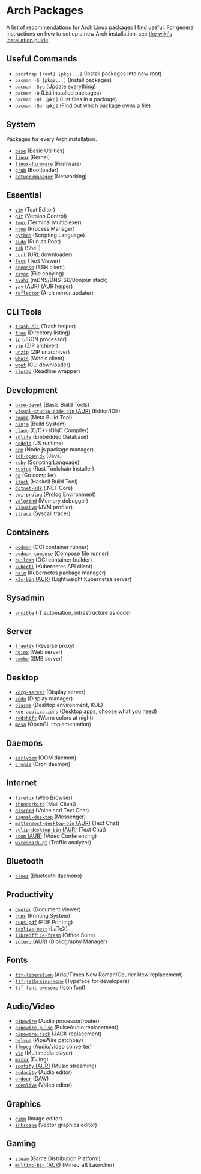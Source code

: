 # Arch Packages

A list of recommendations for Arch Linux packages I find useful. For general instructions on how to set up a new Arch installation, see [the wiki's installation guide](https://wiki.archlinux.org/title/installation_guide).

## Useful Commands

- `pacstrap [root] [pkgs...]` (Install packages into new root)
- `pacman -S [pkgs...]` (Install packages)
- `pacman -Syu` (Update everything)
- `pacman -Q` (List installed packages)
- `pacman -Ql [pkg]` (List files in a package)
- `pacman -Qo [pkg]` (Find out which package owns a file)

## System

Packages for every Arch installation.

- [`base`](https://archlinux.org/packages/core/any/base/) (Basic Utilities)
- [`linux`](https://archlinux.org/packages/core/x86_64/linux/) (Kernel)
- [`linux-firmware`](https://archlinux.org/packages/core/any/linux-firmware/) (Firmware)
- [`grub`](https://archlinux.org/packages/core/x86_64/grub/) (Bootloader)
- [`networkmanager`](https://archlinux.org/packages/extra/x86_64/networkmanager/) (Networking)

## Essential

- [`vim`](https://archlinux.org/packages/extra/x86_64/vim/) (Text Editor)
- [`git`](https://archlinux.org/packages/extra/x86_64/git/) (Version Control)
- [`tmux`](https://archlinux.org/packages/community/x86_64/tmux/) (Terminal Multiplexer)
- [`htop`](https://archlinux.org/packages/extra/x86_64/htop/) (Process Manager)
- [`python`](https://archlinux.org/packages/core/x86_64/python/) (Scripting Language)
- [`sudo`](https://archlinux.org/packages/core/x86_64/sudo/) (Run as Root)
- [`zsh`](https://archlinux.org/packages/extra/x86_64/zsh/) (Shell)
- [`curl`](https://archlinux.org/packages/core/x86_64/curl/) (URL downloader)
- [`less`](https://archlinux.org/packages/core/x86_64/less/) (Text Viewer)
- [`openssh`](https://archlinux.org/packages/core/x86_64/openssh/) (SSH client)
- [`rsync`](https://archlinux.org/packages/extra/x86_64/rsync/) (File copying)
- [`avahi`](https://archlinux.org/packages/extra/x86_64/avahi/) (mDNS/DNS-SD/Bonjour stack)
- [`yay` (AUR)](https://aur.archlinux.org/packages/yay) (AUR helper)
- [`reflector`](https://archlinux.org/packages/community/any/reflector/) (Arch mirror updater)

## CLI Tools

- [`trash-cli`](https://archlinux.org/packages/community/any/trash-cli/) (Trash helper)
- [`tree`](https://archlinux.org/packages/extra/x86_64/tree/) (Directory listing)
- [`jq`](https://archlinux.org/packages/community/x86_64/jq/) (JSON processor)
- [`zip`](https://archlinux.org/packages/extra/x86_64/zip/) (ZIP archiver)
- [`unzip`](https://archlinux.org/packages/extra/x86_64/unzip/) (ZIP unarchiver)
- [`whois`](https://archlinux.org/packages/extra/x86_64/whois/) (Whois client)
- [`wget`](https://archlinux.org/packages/extra/x86_64/wget/) (CLI downloader)
- [`rlwrap`](https://archlinux.org/packages/community/x86_64/rlwrap/) (Readline wrapper)

## Development

- [`base-devel`](https://archlinux.org/groups/x86_64/base-devel/) (Basic Build Tools)
- [`visual-studio-code-bin` (AUR)](https://aur.archlinux.org/packages/visual-studio-code-bin) (Editor/IDE)
- [`cmake`](https://archlinux.org/packages/extra/x86_64/cmake/) (Meta Build Tool)
- [`ninja`](https://archlinux.org/packages/community/x86_64/ninja/) (Build System)
- [`clang`](https://archlinux.org/packages/extra/x86_64/clang/) (C/C++/ObjC Compiler)
- [`sqlite`](https://archlinux.org/packages/core/x86_64/sqlite/) (Embedded Database)
- [`nodejs`](https://archlinux.org/packages/community/x86_64/nodejs/) (JS runtime)
- [`npm`](https://archlinux.org/packages/community/any/npm/) (Node.js package manager)
- [`jdk-openjdk`](https://archlinux.org/packages/extra/x86_64/jdk-openjdk/) (Java)
- [`ruby`](https://archlinux.org/packages/extra/x86_64/ruby/) (Scripting Language)
- [`rustup`](https://archlinux.org/packages/community/x86_64/rustup/) (Rust Toolchain Installer)
- [`go`](https://archlinux.org/packages/community/x86_64/go/) (Go compiler)
- [`stack`](https://archlinux.org/packages/community/x86_64/stack/) (Haskell Build Tool)
- [`dotnet-sdk`](https://archlinux.org/packages/community/x86_64/dotnet-sdk/) (.NET Core)
- [`swi-prolog`](https://archlinux.org/packages/community/x86_64/swi-prolog/) (Prolog Environment)
- [`valgrind`](https://archlinux.org/packages/extra/x86_64/valgrind/) (Memory debugger)
- [`visualvm`](https://archlinux.org/packages/extra/x86_64/visualvm/) (JVM profiler)
- [`strace`](https://archlinux.org/packages/extra/x86_64/strace/) (Syscall tracer)

## Containers

- [`podman`](https://archlinux.org/packages/community/x86_64/podman/) (OCI container runner)
- [`podman-compose`](https://archlinux.org/packages/community/any/podman-compose/) (Compose file runner)
- [`buildah`](https://archlinux.org/packages/community/x86_64/buildah/) (OCI container builder)
- [`kubectl`](https://archlinux.org/packages/community/x86_64/kubectl/) (Kubernetes API client)
- [`helm`](https://archlinux.org/packages/community/x86_64/helm/) (Kubernetes package manager)
- [`k3s-bin` (AUR)](https://aur.archlinux.org/packages/k3s-bin) (Lightweight Kubernetes server)

## Sysadmin

- [`ansible`](https://archlinux.org/packages/community/any/ansible/) (IT automation, infrastructure as code)

## Server

- [`traefik`](https://archlinux.org/packages/community/x86_64/traefik/) (Reverse proxy)
- [`nginx`](https://archlinux.org/packages/extra/x86_64/nginx/) (Web server)
- [`samba`](https://archlinux.org/packages/extra/x86_64/samba/) (SMB server)

## Desktop

- [`xorg-server`](https://archlinux.org/packages/extra/x86_64/xorg-server/) (Display server)
- [`sddm`](https://archlinux.org/packages/extra/x86_64/sddm/) (Display manager)
- [`plasma`](https://archlinux.org/groups/x86_64/plasma/) (Desktop environment, KDE)
- [`kde-applications`](https://archlinux.org/groups/x86_64/kde-applications/) (Desktop apps, choose what you need)
- [`redshift`](https://archlinux.org/packages/community/x86_64/redshift/) (Warm colors at night)
- [`mesa`](https://archlinux.org/packages/extra/x86_64/mesa/) (OpenGL implementation)

## Daemons

- [`earlyoom`](https://archlinux.org/packages/community/x86_64/earlyoom/) (OOM daemon)
- [`cronie`](https://archlinux.org/packages/core/x86_64/cronie/) (Cron daemon)

## Internet

- [`firefox`](https://archlinux.org/packages/extra/x86_64/firefox/) (Web Browser)
- [`thunderbird`](https://archlinux.org/packages/extra/x86_64/thunderbird/) (Mail Client)
- [`discord`](https://archlinux.org/packages/community/x86_64/discord/) (Voice and Text Chat)
- [`signal-desktop`](https://archlinux.org/packages/community/x86_64/signal-desktop/) (Messenger)
- [`mattermost-desktop-bin` (AUR)](https://aur.archlinux.org/packages/mattermost-desktop-bin) (Text Chat)
- [`zulip-desktop-bin` (AUR)](https://aur.archlinux.org/packages/zulip-desktop-bin) (Text Chat)
- [`zoom` (AUR)](https://aur.archlinux.org/packages/zoom) (Video Conferencing)
- [`wireshark-qt`](https://archlinux.org/packages/community/x86_64/wireshark-qt/) (Traffic analyzer)

## Bluetooth

- [`bluez`](https://archlinux.org/packages/extra/x86_64/bluez/) (Bluetooth daemons)

## Productivity

- [`okular`](https://archlinux.org/packages/extra/x86_64/okular/) (Document Viewer)
- [`cups`](https://archlinux.org/packages/extra/x86_64/cups/) (Printing System)
- [`cups-pdf`](https://archlinux.org/packages/extra/x86_64/cups-pdf/) (PDF Printing)
- [`texlive-most`](https://archlinux.org/groups/x86_64/texlive-most/) (LaTeX)
- [`libreoffice-fresh`](https://archlinux.org/packages/extra/x86_64/libreoffice-fresh/) (Office Suite)
- [`zotero` (AUR)](https://aur.archlinux.org/packages/zotero) (Bibliography Manager)

## Fonts

- [`ttf-liberation`](https://archlinux.org/packages/community/any/ttf-liberation/) (Arial/Times New Roman/Courier New replacement)
- [`ttf-jetbrains-mono`](https://archlinux.org/packages/community/any/ttf-jetbrains-mono/) (Typeface for developers)
- [`ttf-font-awesome`](https://archlinux.org/packages/community/any/ttf-font-awesome/) (Icon font)

## Audio/Video

- [`pipewire`](https://archlinux.org/packages/extra/x86_64/pipewire/) (Audio processor/router)
- [`pipewire-pulse`](https://archlinux.org/packages/extra/x86_64/pipewire-pulse/) (PulseAudio replacement)
- [`pipewire-jack`](https://archlinux.org/packages/extra/x86_64/pipewire-jack/) (JACK replacement)
- [`helvum`](https://archlinux.org/packages/community/x86_64/helvum/) (PipeWire patchbay)
- [`ffmpeg`](https://archlinux.org/packages/extra/x86_64/ffmpeg/) (Audio/video converter)
- [`vlc`](https://archlinux.org/packages/extra/x86_64/vlc/) (Multimedia player)
- [`mixxx`](https://archlinux.org/packages/community/x86_64/mixxx/) (DJing)
- [`spotify` (AUR)](https://aur.archlinux.org/packages/spotify) (Music streaming)
- [`audacity`](https://archlinux.org/packages/community/x86_64/audacity/) (Audio editor)
- [`ardour`](https://archlinux.org/packages/community/x86_64/ardour/) (DAW)
- [`kdenlive`](https://archlinux.org/packages/extra/x86_64/kdenlive/) (Video editor)

## Graphics

- [`gimp`](https://archlinux.org/packages/extra/x86_64/gimp/) (Image editor)
- [`inkscape`](https://archlinux.org/packages/extra/x86_64/inkscape/) (Vector graphics editor)

## Gaming

- [`steam`](https://archlinux.org/packages/multilib/x86_64/steam/) (Game Distribution Platform)
- [`multimc-bin` (AUR)](https://aur.archlinux.org/packages/multimc-bin) (Minecraft Launcher)
